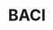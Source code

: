 ---
layout: default
description: BACI provides disaggregated data on bilateral trade flows for more than
  5000 products and 200 countries.
documentation: http://www.cepii.fr/DATA_DOWNLOAD/baci/doc/DescriptionBACI.html
last_edit: Tue, 07 Jun 2022 10:04:37 GMT
location: http://www.cepii.fr/CEPII/en/bdd_modele/presentation.asp?id=37
maintained_by: Pierre Cotterlaz, baci@cepii.fr
record_creation_timestamp: 08/24/2021, 15:32:40
slug: baci
tags:
- trade
- global
terms_of_use: BACI is freely available to anyone, after a quick registration.
thumbnail_url: https://www.whoswho.fr/usr/y/R/X/cepii.png
title: BACI
uuid: 9651d1f2-3c24-46ef-9ade-e2e31f4ffe12
---